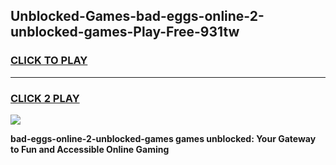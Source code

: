 
## Unblocked-Games-bad-eggs-online-2-unblocked-games-Play-Free-931tw
<h3>
<a href="https://premium76.site?title=bad-eggs-online-2-unblocked-games&ref=22A">CLICK TO PLAY</a></h3>
<hr>

<h3>
<a href="https://premium76.site?title=bad-eggs-online-2-unblocked-games&ref=22A">CLICK 2 PLAY</a>
  
</h3>

<a href="https://premium76.site?title=bad-eggs-online-2-unblocked-games&ref=22A"><img src="https://clearcache.store/games.png"></a>


**bad-eggs-online-2-unblocked-games games unblocked: Your Gateway to Fun and Accessible Online Gaming**
